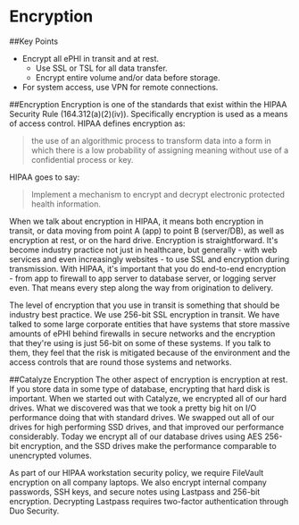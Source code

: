 # Encryption

##Key Points

* Encrypt all ePHI in transit and at rest.
  * Use SSL or TSL for all data transfer.
  * Encrypt entire volume and/or data before storage.
* For system access, use VPN for remote connections.

##Encryption
Encryption is one of the standards that exist within the HIPAA Security Rule (164.312(a)(2)(iv)). Specifically encryption is used as a means of access control. HIPAA defines encryption as:

> the use of an algorithmic process to transform data into a form in which there is a low probability of assigning meaning without use of a confidential process or key.

HIPAA goes to say:

> Implement a mechanism to encrypt and decrypt electronic protected health information.

When we talk about encryption in HIPAA, it means both encryption in transit, or data moving from point A (app) to point B (server/DB), as well as encryption at rest, or on the hard drive. Encryption is straightforward. It's become industry practice not just in healthcare, but generally - with web services and even increasingly websites - to use SSL and encryption during transmission. With HIPAA, it's important that you do end-to-end encryption - from app to firewall to app server to database server, or logging server even. That means every step along the way from origination to delivery.

The level of encryption that you use in transit is something that should be industry best practice. We use 256-bit SSL encryption in transit. We have talked to some large corporate entities that have systems that store massive amounts of ePHI behind firewalls in secure networks and the encryption that they're using is just 56-bit on some of these systems. If you talk to them, they feel that the risk is mitigated because of the environment and the access controls that are round those systems and networks.

##Catalyze Encryption
The other aspect of encryption is encryption at rest. If you store data in some type of database, encrypting that hard disk is important. When we started out with Catalyze, we encrypted all of our hard drives. What we discovered was that we took a pretty big hit on I/O performance doing that with standard drives. We swapped out all of our drives for high performing SSD drives, and that improved our performance considerably. Today we encrypt all of our database drives using AES 256-bit encryption, and the SSD drives make the performance comparable to unencrypted volumes.

As part of our HIPAA workstation security policy, we require FileVault encryption on all company laptops. We also encrypt internal company passwords, SSH keys, and secure notes using Lastpass and 256-bit encryption. Decrypting Lastpass requires two-factor authentication through Duo Security.
